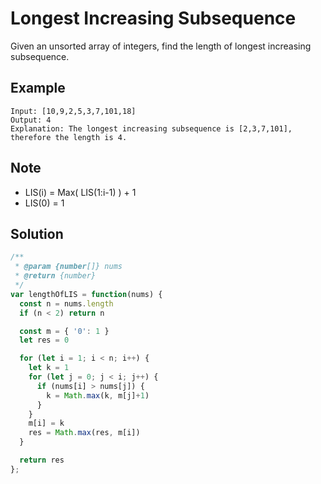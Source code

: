 # Longest Increasing Subsequence

Given an unsorted array of integers, find the length of longest increasing subsequence.

## Example

```
Input: [10,9,2,5,3,7,101,18]
Output: 4
Explanation: The longest increasing subsequence is [2,3,7,101], therefore the length is 4.
```

## Note

- LIS(i) = Max( LIS(1:i-1) ) + 1
- LIS(0) = 1

## Solution

```javascript
/**
 * @param {number[]} nums
 * @return {number}
 */
var lengthOfLIS = function(nums) {
  const n = nums.length
  if (n < 2) return n

  const m = { '0': 1 }
  let res = 0

  for (let i = 1; i < n; i++) {
    let k = 1
    for (let j = 0; j < i; j++) {
      if (nums[i] > nums[j]) {
        k = Math.max(k, m[j]+1)
      }
    }
    m[i] = k
    res = Math.max(res, m[i])
  }

  return res
};
```